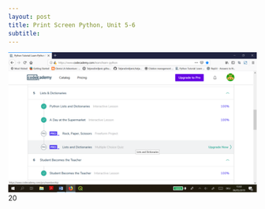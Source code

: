 ```yaml
---
layout: post
title: Print Screen Python, Unit 5-6
subtitle: 
---
```



![Image_Python](https://github.com/TatjanaSmiljanic/tatjanasmiljanic.github.io/blob/master/img/finished6.png)20
